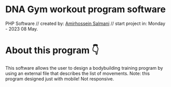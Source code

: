 # DNA Gym workout program software
PHP Software // created by: [Amirhossein Salmani](https://mrsalmani.com/) // start project in:  Monday - 2023 08 May.
# About this program 👇
This software allows the user to design a bodybuilding training program by using an external file that describes the list of movements.
Note: this program designed just with mobile! Not responsive.

